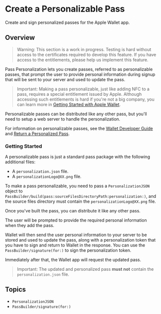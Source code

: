 # Create a Personalizable Pass

Create and sign personalized passes for the Apple Wallet app.

## Overview

> Warning: This section is a work in progress. Testing is hard without access to the certificates required to develop this feature. If you have access to the entitlements, please help us implement this feature.

Pass Personalization lets you create passes, referred to as personalizable passes, that prompt the user to provide personal information during signup that will be sent to your server and used to update the pass.

> Important: Making a pass personalizable, just like adding NFC to a pass, requires a special entitlement issued by Apple. Although accessing such entitlements is hard if you're not a big company, you can learn more in [Getting Started with Apple Wallet](https://developer.apple.com/wallet/get-started/).

Personalizable passes can be distributed like any other pass, but you'll need to setup a web server to handle the personalization.

For information on personalizable passes, see the [Wallet Developer Guide](https://developer.apple.com/library/archive/documentation/UserExperience/Conceptual/PassKit_PG/PassPersonalization.html#//apple_ref/doc/uid/TP40012195-CH12-SW2) and [Return a Personalized Pass](https://developer.apple.com/documentation/walletpasses/return_a_personalized_pass).

### Getting Started

A personalizable pass is just a standard pass package with the following additional files:

- A `personalization.json` file.
- A `personalizationLogo@XX.png` file.

To make a pass personalizable, you need to pass a ``PersonalizationJSON`` object to ``PassBuilder/build(pass:sourceFilesDirectoryPath:personalization:)``, and the source files directory must contain the `personalizationLogo@XX.png` file.

Once you've built the pass, you can distribute it like any other pass.

The user will be prompted to provide the required personal information when they add the pass.

Wallet will then send the user personal information to your server to be stored and used to update the pass, along with a personalization token that you have to sign and return to Wallet in the response.
You can use the ``PassBuilder/signature(for:)`` to sign the personalization token.

Immediately after that, the Wallet app will request the updated pass.

> Important: The updated and personalized pass **must not** contain the `personalization.json` file.

## Topics

- ``PersonalizationJSON``
- ``PassBuilder/signature(for:)``
